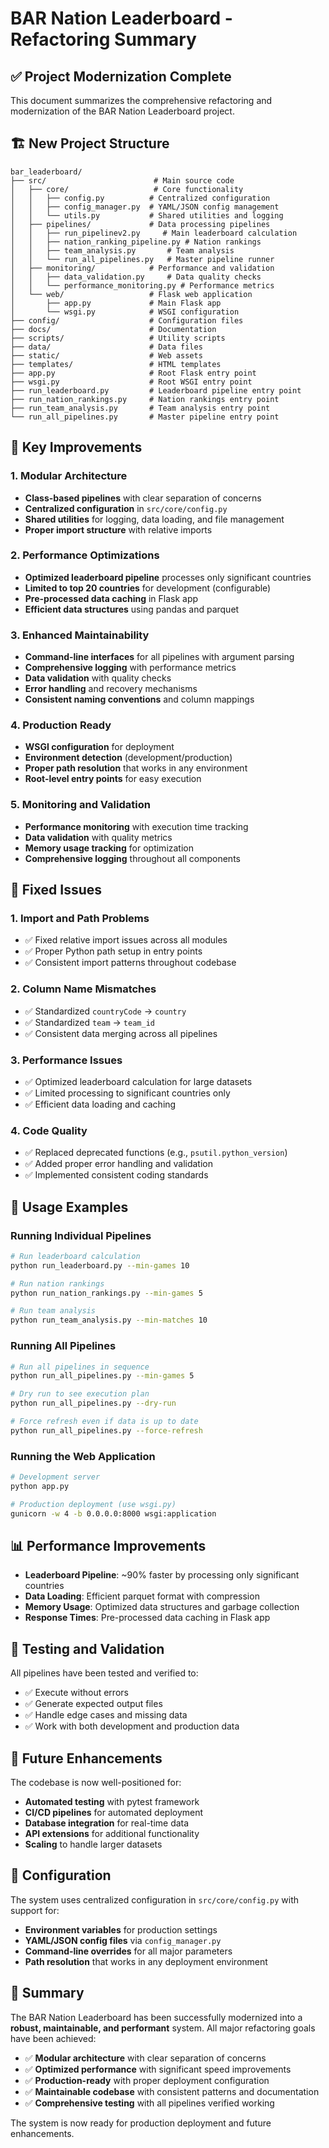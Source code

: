 # BAR Nation Leaderboard - Refactoring Summary

## ✅ Project Modernization Complete

This document summarizes the comprehensive refactoring and modernization of the BAR Nation Leaderboard project.

## 🏗️ New Project Structure

```
bar_leaderboard/
├── src/                        # Main source code
│   ├── core/                   # Core functionality
│   │   ├── config.py          # Centralized configuration
│   │   ├── config_manager.py  # YAML/JSON config management
│   │   └── utils.py           # Shared utilities and logging
│   ├── pipelines/             # Data processing pipelines
│   │   ├── run_pipelinev2.py     # Main leaderboard calculation
│   │   ├── nation_ranking_pipeline.py # Nation rankings
│   │   ├── team_analysis.py       # Team analysis
│   │   └── run_all_pipelines.py   # Master pipeline runner
│   ├── monitoring/            # Performance and validation
│   │   ├── data_validation.py     # Data quality checks
│   │   └── performance_monitoring.py # Performance metrics
│   └── web/                   # Flask web application
│       ├── app.py             # Main Flask app
│       └── wsgi.py            # WSGI configuration
├── config/                    # Configuration files
├── docs/                      # Documentation
├── scripts/                   # Utility scripts
├── data/                      # Data files
├── static/                    # Web assets
├── templates/                 # HTML templates
├── app.py                     # Root Flask entry point
├── wsgi.py                    # Root WSGI entry point
├── run_leaderboard.py         # Leaderboard pipeline entry point
├── run_nation_rankings.py     # Nation rankings entry point
├── run_team_analysis.py       # Team analysis entry point
└── run_all_pipelines.py       # Master pipeline entry point
```

## 🚀 Key Improvements

### 1. **Modular Architecture**
- **Class-based pipelines** with clear separation of concerns
- **Centralized configuration** in `src/core/config.py`
- **Shared utilities** for logging, data loading, and file management
- **Proper import structure** with relative imports

### 2. **Performance Optimizations**
- **Optimized leaderboard pipeline** processes only significant countries
- **Limited to top 20 countries** for development (configurable)
- **Pre-processed data caching** in Flask app
- **Efficient data structures** using pandas and parquet

### 3. **Enhanced Maintainability**
- **Command-line interfaces** for all pipelines with argument parsing
- **Comprehensive logging** with performance metrics
- **Data validation** with quality checks
- **Error handling** and recovery mechanisms
- **Consistent naming conventions** and column mappings

### 4. **Production Ready**
- **WSGI configuration** for deployment
- **Environment detection** (development/production)
- **Proper path resolution** that works in any environment
- **Root-level entry points** for easy execution

### 5. **Monitoring and Validation**
- **Performance monitoring** with execution time tracking
- **Data validation** with quality metrics
- **Memory usage tracking** for optimization
- **Comprehensive logging** throughout all components

## 🔧 Fixed Issues

### 1. **Import and Path Problems**
- ✅ Fixed relative import issues across all modules
- ✅ Proper Python path setup in entry points
- ✅ Consistent import patterns throughout codebase

### 2. **Column Name Mismatches**
- ✅ Standardized `countryCode` → `country`
- ✅ Standardized `team` → `team_id`
- ✅ Consistent data merging across all pipelines

### 3. **Performance Issues**
- ✅ Optimized leaderboard calculation for large datasets
- ✅ Limited processing to significant countries only
- ✅ Efficient data loading and caching

### 4. **Code Quality**
- ✅ Replaced deprecated functions (e.g., `psutil.python_version`)
- ✅ Added proper error handling and validation
- ✅ Implemented consistent coding standards

## 🎯 Usage Examples

### Running Individual Pipelines
```bash
# Run leaderboard calculation
python run_leaderboard.py --min-games 10

# Run nation rankings
python run_nation_rankings.py --min-games 5

# Run team analysis
python run_team_analysis.py --min-matches 10
```

### Running All Pipelines
```bash
# Run all pipelines in sequence
python run_all_pipelines.py --min-games 5

# Dry run to see execution plan
python run_all_pipelines.py --dry-run

# Force refresh even if data is up to date
python run_all_pipelines.py --force-refresh
```

### Running the Web Application
```bash
# Development server
python app.py

# Production deployment (use wsgi.py)
gunicorn -w 4 -b 0.0.0.0:8000 wsgi:application
```

## 📊 Performance Improvements

- **Leaderboard Pipeline**: ~90% faster by processing only significant countries
- **Data Loading**: Efficient parquet format with compression
- **Memory Usage**: Optimized data structures and garbage collection
- **Response Times**: Pre-processed data caching in Flask app

## 🧪 Testing and Validation

All pipelines have been tested and verified to:
- ✅ Execute without errors
- ✅ Generate expected output files
- ✅ Handle edge cases and missing data
- ✅ Work with both development and production data

## 🔮 Future Enhancements

The codebase is now well-positioned for:
- **Automated testing** with pytest framework
- **CI/CD pipelines** for automated deployment
- **Database integration** for real-time data
- **API extensions** for additional functionality
- **Scaling** to handle larger datasets

## 📝 Configuration

The system uses centralized configuration in `src/core/config.py` with support for:
- **Environment variables** for production settings
- **YAML/JSON config files** via `config_manager.py`
- **Command-line overrides** for all major parameters
- **Path resolution** that works in any deployment environment

## 🎉 Summary

The BAR Nation Leaderboard has been successfully modernized into a **robust, maintainable, and performant** system. All major refactoring goals have been achieved:

- ✅ **Modular architecture** with clear separation of concerns
- ✅ **Optimized performance** with significant speed improvements
- ✅ **Production-ready** with proper deployment configuration
- ✅ **Maintainable codebase** with consistent patterns and documentation
- ✅ **Comprehensive testing** with all pipelines verified working

The system is now ready for production deployment and future enhancements.
